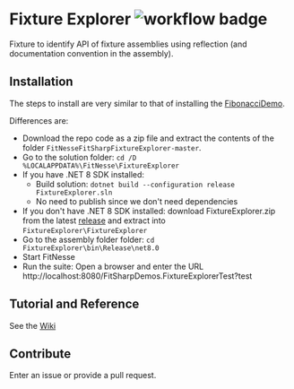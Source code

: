# Fixture Explorer ![workflow badge](../../actions/workflows/fixture-explorer-ci.yml/badge.svg)

Fixture to identify API of fixture assemblies using reflection (and documentation convention in the assembly).

## Installation
The steps to install are very similar to that of installing the [FibonacciDemo](../../../FitNesseFitSharpFibonacciDemo).

Differences are:
* Download the repo code as a zip file and extract the contents of the folder `FitNesseFitSharpFixtureExplorer-master`. 
* Go to the solution folder: `cd /D %LOCALAPPDATA%\FitNesse\FixtureExplorer`
* If you have .NET 8 SDK installed:
    * Build solution: `dotnet build --configuration release FixtureExplorer.sln`
    * No need to publish since we don't need dependencies
* If you don't have .NET 8 SDK installed: download FixtureExplorer.zip from the latest [release](../../releases) and extract into `FixtureExplorer\FixtureExplorer`
* Go to the assembly folder folder: `cd FixtureExplorer\bin\Release\net8.0`
* Start FitNesse
* Run the suite: Open a browser and enter the URL http://localhost:8080/FitSharpDemos.FixtureExplorerTest?test

## Tutorial and Reference
See the [Wiki](../../wiki)

## Contribute
Enter an issue or provide a pull request. 
